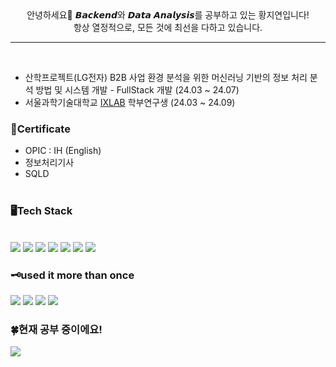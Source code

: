 <div align=center>안녕하세요🙌 𝘽𝙖𝙘𝙠𝙚𝙣𝙙와 𝘿𝙖𝙩𝙖 𝘼𝙣𝙖𝙡𝙮𝙨𝙞𝙨를 공부하고 있는 황지연입니다!<br> 항상 열정적으로, 모든 것에 최선을 다하고 있습니다. </div>
<hr/>
<br/>


* 산학프로젝트(LG전자) B2B 사업 환경 분석을 위한 머신러닝 기반의 정보 처리 분석 방법 및 시스템 개발 - FullStack 개발 (24.03 ~ 24.07)
* 서울과학기술대학교 [IXLAB](http://ixlab.seoultech.ac.kr/) 학부연구생 (24.03 ~ 24.09)


### 🪪Certificate
* OPIC : IH (English)
* 정보처리기사
* SQLD
<br><br>

  
<div align=left> <h3>🖥️Tech Stack</h3><br> 
  <img src="https://img.shields.io/badge/html5-E34F26?style=flat&logo=html5&logoColor=white"> 
  <img src="https://img.shields.io/badge/css-1572B6?style=flat&logo=css3&logoColor=white"> 
  <img src="https://img.shields.io/badge/javascript-F7DF1E?style=flat&logo=javascript&logoColor=black">
  <img src="https://img.shields.io/badge/java-007396?style=flat&logo=java&logoColor=white">
  <img src="https://img.shields.io/badge/python-3776AB?style=flat&logo=python&logoColor=white">
  <img src="https://img.shields.io/badge/react-61DAFB?style=flat&logo=react&logoColor=black"> 
  <img src="https://img.shields.io/badge/mysql-4479A1?style=flat&logo=mysql&logoColor=white">
  
<br>

  
  <h3>🗝️used it more than once</h3>
  <img src="https://img.shields.io/badge/node.js-339933?style=flat&logo=Node.js&logoColor=white">
  <img src="https://img.shields.io/badge/express-000000?style=flat&logo=express&logoColor=white">
  <img src="https://img.shields.io/badge/flask-000000?style=flat&logo=flask&logoColor=white">
  <img src="https://img.shields.io/badge/mongoDB-47A248?style=flat&logo=MongoDB&logoColor=white">
<br>
  <h3>🍀현재 공부 중이에요!</h3>
  <img src="https://img.shields.io/badge/Spring-6DB33F?style=flat&logo=Spring&logoColor=white"></div>




